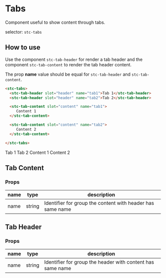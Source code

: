 # Tabs

Component useful to show content through tabs.

selector: `stc-tabs`

## How to use

Use the component `stc-tab-header` for render a tab header and the component `stc-tab-content` to render the tab header content. 

The prop **name** value should be equal for `stc-tab-header` and `stc-tab-content`.

```html
<stc-tabs> 
  <stc-tab-header slot="header" name="tab1">Tab 1</stc-tab-header>
  <stc-tab-header slot="header" name="tab2">Tab 2</stc-tab-header>

  <stc-tab-content slot="content" name="tab1">
     Content 1
  </stc-tab-content>

  <stc-tab-content slot="content" name="tab2">
     Content 2
  </stc-tab-content>

</stc-tabs>
```

<div class="demo-container">
    <stc-tabs> 
        <stc-tab-header slot="header" name="tab1">Tab 1</stc-tab-header>
        <stc-tab-header slot="header" name="tab2">Tab 2</stc-tab-header>
        <stc-tab-content slot="content" name="tab1">
            Content 1
        </stc-tab-content>
        <stc-tab-content slot="content" name="tab2">
            Content 2
        </stc-tab-content>
    </stc-tabs>
</div>

## Tab Content

### Props

| name | type | description |
| ------ | ------ | ----------- | 
| name | string | Identifier for group the content with header has same name |


## Tab Header

### Props

| name | type | description |
| ------ | ------ | ----------- | 
| name | string | Identifier for group the header with content has same name |

